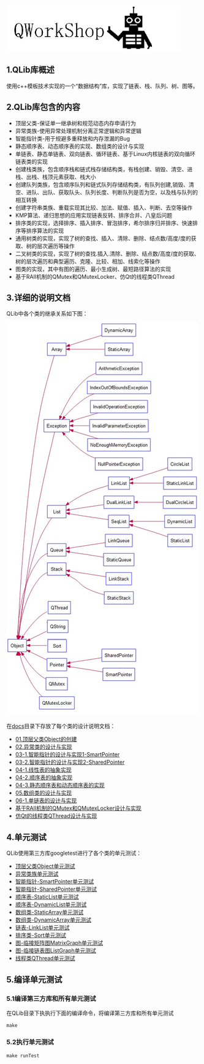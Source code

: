 ![QWorkShop](./docs/00_README/pic/QWorkShop.png)

## 1.QLib库概述

使用c++模板技术实现的一个“数据结构”库，实现了链表、栈、队列、树、图等。

## 2.QLib库包含的内容

- 顶层父类-保证单一继承树和规范动态内存申请行为
- 异常类族-使用异常处理机制分离正常逻辑和异常逻辑
- 智能指针类-用于规避多重释放和内存泄漏的Bug
- 静态顺序表、动态顺序表的实现、数组类的设计与实现
- 单链表、静态单链表、双向链表、循环链表、基于Linux内核链表的双向循环链表类的实现
- 创建栈类族，包含顺序栈和链式栈存储结构类，有栈创建、销毁、清空、进栈、出栈、栈顶元素获取、栈大小
- 创建队列类族，包含顺序队列和链式队列存储结构类，有队列创建,销毁、清空、进队、出队、获取队头、队列长度、判断队列是否为空，以及栈与队列的相互转换
- 创建字符串类族、重载实现其比较、加法、赋值、插入、判断、去空等操作
- KMP算法、递归思想的应用实现链表反转、排序合并、八皇后问题
- 排序类的实现，选择排序、插入排序、冒泡排序，希尔排序归并排序、快速排序等排序算法的实现
- 通用树类的实现，实现了树的查找、插入、清除、删除、结点数/高度/度的获取、树的层次遍历等操作
- 二叉树类的实现，实现了树的查找.插入.清除、删除、结点数/高度/度的获取、树的层次遍历和典型遍历、克隆、比较、相加、线索化等操作
- 图类的实现，其中有图的遍历、最小生成树、最短路径算法的实现
- 基于RAII机制的QMutex和QMutexLocker、仿Qt的线程类QThread

## 3.详细的说明文档

QLib中各个类的继承关系如下图：

![uml](./docs/00_README/pic/uml.jpg)

在[docs](./docs)目录下存放了每个类的设计说明文档：

- [01.顶层父类Object的创建](./docs/01_顶层父类Object/01.顶层父类Object的创建.md)
- [02.异常类的设计与实现](./docs/02_异常类的设计与实现/02.异常类的设计与实现.md)
- [03-1.智能指针的设计与实现1-SmartPointer](./docs/03_智能指针的设计与实现/03.智能指针的设计与实现1-SmartPointer.md)
- [03-2.智能指针的设计与实现2-SharedPointer](./docs/03_智能指针的设计与实现/03.智能指针的设计与实现2-SharedPointer.md)
- [04-1.线性表的抽象实现](./docs/04_顺序表/04-1.线性表的抽象实现.md)
- [04-2.顺序表的抽象实现](./docs/04_顺序表/04_2顺序表的抽象实现/04-2.顺序表的抽象实现.md)
- [04-3.静态顺序表和动态顺序表的实现](./docs/04_顺序表/04_3静态顺序表和动态顺序表/04-3.静态顺序表和动态顺序表.md)
- [05.数组类的设计与实现](./docs/05_数组类的设计与实现/05.数组类的设计与实现.md)
- [06-1.单链表的设计与实现](./docs/06_链表/06_1单链表的设计与实现/06-1.单链表的设计与实现.md)
- [基于RAII机制的QMutex和QMutexLocker设计与实现](./docs/QMutex和QMutexLocker设计与实现/基于RAII机制的QMutex和QMutexLocker设计与实现.md)
- [仿Qt的线程类QThread设计与实现](./docs/QThread线程类的设计与实现/QThread线程类的设计与实现.md)

## 4.单元测试

QLib使用第三方库googletest进行了各个类的单元测试：

- [顶层父类Object单元测试](./test/testObject.h)
- [异常类族单元测试](./test/testException.h)
- [智能指针-SmartPointer单元测试](./test/testSmartPointer.h)
- [智能指针-SharedPointer单元测试](./test/testSharedPointer.h)
- [顺序表-StaticList单元测试](./test/testStaticList.h)
- [顺序表-DynamicList单元测试](./test/testDynamicList.h)
- [数组类-StaticArray单元测试](./test/testStaticArray.h)
- [数组类-DynamicArray单元测试](./test/testDynamicArray.h)
- [链表-LinkList单元测试](./test/testLinkList.h)
- [排序类-Sort单元测试](./test/testSort.h)
- [图-临接矩阵图MatrixGraph单元测试](./test/testMatrixGraph.h)
- [图-临接链表图ListGraph单元测试](./test/testListGraph.h)
- [线程类QThread单元测试](./test/testQThread.h)

## 5.编译单元测试

### 5.1编译第三方库和所有单元测试

在QLib目录下执执行下面的编译命令，将编译第三方库和所有单元测试

```shell
make
```

### 5.2执行单元测试

```shell
make runTest
```


